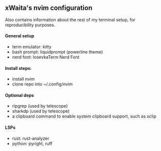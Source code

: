 ## xWaita's nvim configuration
Also contains information about the rest of my terminal setup, for reproducibility purposes.

#### General setup
- term emulator: kitty
- bash prompt: liquidprompt (powerline theme)
- nerd font: IosevkaTerm Nerd Font

#### Install steps: 
- install nvim 
- clone repo into ~/.config/nvim

#### Optional deps
- ripgrep (used by telescope)
- sharkdp (used by telescope)
- a clipboard command to enable system clipboard support, such as xclip

#### LSPs
- rust: rust-analyzer
- python: pyright, ruff
